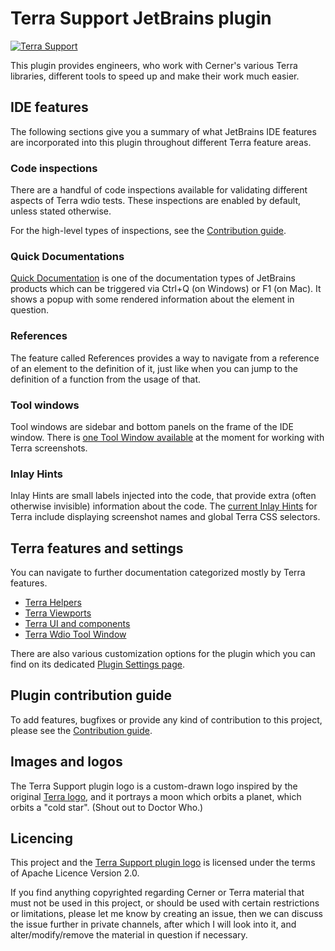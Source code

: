 # Terra Support JetBrains plugin

[![Terra Support](https://img.shields.io/jetbrains/plugin/v/15430-terra-support)](https://plugins.jetbrains.com/plugin/15430-terra-support)

This plugin provides engineers, who work with Cerner's various Terra libraries, different tools to speed up and make their work much easier.

## IDE features

The following sections give you a summary of what JetBrains IDE features are incorporated into this plugin throughout
different Terra feature areas.

### Code inspections

There are a handful of code inspections available for validating different aspects of Terra wdio tests.
These inspections are enabled by default, unless stated otherwise.

For the high-level types of inspections, see the [Contribution guide](/CONTRIBUTE.md#implementing-inspections).

### Quick Documentations

[Quick Documentation](https://www.jetbrains.com/help/idea/viewing-reference-information.html?keymap=primary_windows#inline-quick-documentation) is one of the documentation
types of JetBrains products which can be triggered via Ctrl+Q (on Windows) or F1 (on Mac). It shows a popup with some rendered information about the element in question.

### References

The feature called References provides a way to navigate from a reference of an element to the definition of it,
just like when you can jump to the definition of a function from the usage of that. 

### Tool windows

Tool windows are sidebar and bottom panels on the frame of the IDE window. There is [one Tool Window available](/docs/terra_wdio_tool_window.md) at the moment
for working with Terra screenshots.

### Inlay Hints

Inlay Hints are small labels injected into the code, that provide extra (often otherwise invisible) information about the code.
The [current Inlay Hints](docs/terra_helpers.md#inlay-hints) for Terra include displaying screenshot names and global Terra CSS selectors.

## Terra features and settings

You can navigate to further documentation categorized mostly by Terra features.

- [Terra Helpers](docs/terra_helpers.md)
- [Terra Viewports](docs/terra_viewports.md)
- [Terra UI and components](docs/terra_ui.md)
- [Terra Wdio Tool Window](docs/terra_wdio_tool_window.md)

There are also various customization options for the plugin which you can find on its dedicated [Plugin Settings page](docs/terra_settings.md).

## Plugin contribution guide

To add features, bugfixes or provide any kind of contribution to this project, please see the [Contribution guide](/CONTRIBUTE.md).

## Images and logos

The Terra Support plugin logo is a custom-drawn logo inspired by the original [Terra logo](https://engineering.cerner.com/terra-ui/home/terra-ui/index),
and it portrays a moon which orbits a planet, which orbits a "cold star". (Shout out to Doctor Who.)

## Licencing

This project and the [Terra Support plugin logo](src/main/resources/META-INF/pluginIcon.svg) is licensed under the terms of Apache Licence Version 2.0.

If you find anything copyrighted regarding Cerner or Terra material that must not be used in this project, or should be used with certain
restrictions or limitations, please let me know by creating an issue, then we can discuss the issue further in private channels,
after which I will look into it, and alter/modify/remove the material in question if necessary.
